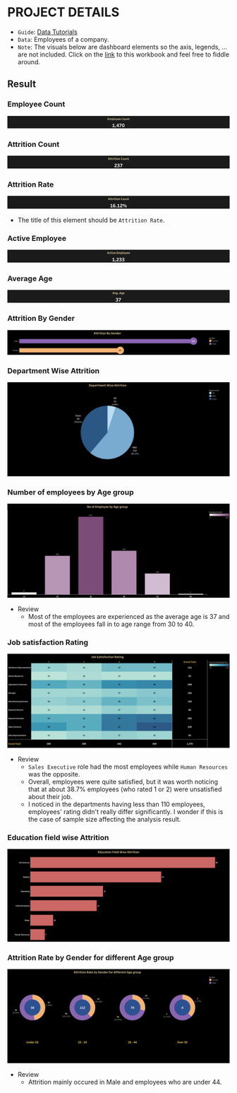 # PROJECT DETAILS

* `Guide`: [Data Tutorials](https://www.youtube.com/watch?v=oAIubTqg-Kw&list=PLO9LeSU_vHCU_DHaLzEvsLxFdmB3Qcao_&index=1)
* `Data`: Employees of a company.
* `Note`: The visuals below are dashboard elements so the axis, legends, ... are not included. Click on the [link](https://public.tableau.com/views/HRDashboard-01/NoofEmployeebyAgegroup?:language=en-US&:display_count=n&:origin=viz_share_link) to this workbook and feel free to fiddle around.

## Result
### Employee Count
<p align="center">
   <img src="Image/Employee Count.png"></img>
</p>

### Attrition Count
<p align="center">
   <img src="Image/Attrition Count.png"></img>
</p>
  
### Attrition Rate
<p align="center">
   <img src="Image/Attrition Rate.png"></img>
</p>

* The title of this element should be `Attrition Rate`.

### Active Employee
<p align="center">
   <img src="Image/Active Employee.png"></img>
</p>

### Average Age
<p align="center">
   <img src="Image/Avg. Age.png"></img>
</p>

### Attrition By Gender
<p align="center">
   <img src="Image/Attrition By Gender.png"></img>
</p>

### Department Wise Attrition
<p align="center">
   <img src="Image/_Department Wise Attrition.png"></img>
</p>

### Number of employees by Age group
<p align="center">
   <img src="Image/No of Employee by Age group.png"></img>
</p>

* Review
   - Most of the employees are experienced as the average age is 37 and most of the employees fall in to age range from 30 to 40.

### Job satisfaction Rating
<p align="center">
   <img src="Image/Job Satisfaction Rating.png"></img>
</p>

* Review
    - `Sales Executive` role had the most employees while `Human Resources` was the opposite.
    - Overall, employees were quite satisfied, but it was worth noticing that at about 38.7% employees (who rated 1 or 2) were unsatisfied about their job.
    - I noticed in the departments having less than 110 employees, employees' rating didn't really differ significantly. I wonder if this is the case of sample size affecting the analysis result.
    
### Education field wise Attrition
<p align="center">
   <img src="Image/Education Field Wise Attrition.png"></img>
</p>

### Attrition Rate by Gender for different Age group
<p align="center">
   <img src="Image/Attrition Rate by Gender for different Age group.png"></img>
</p>

* Review
   - Attrition mainly occured in Male and employees who are under 44.
